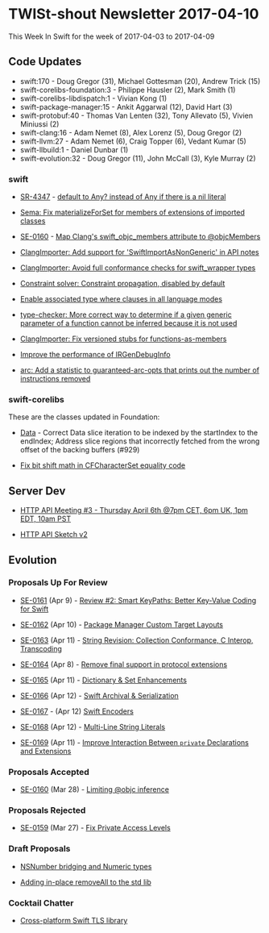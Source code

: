 # TWISt-shout Newsletter 2017-04-10
This Week In Swift for the week of 2017-04-03 to 2017-04-09

## Code Updates

* swift:170 - Doug Gregor (31), Michael Gottesman (20), Andrew Trick (15)
* swift-corelibs-foundation:3 - Philippe Hausler (2), Mark Smith (1)
* swift-corelibs-libdispatch:1 - Vivian Kong (1)
* swift-package-manager:15 - Ankit Aggarwal (12), David Hart (3)
* swift-protobuf:40 - Thomas Van Lenten (32), Tony Allevato (5), Vivien Miniussi (2)
* swift-clang:16 - Adam Nemet (8), Alex Lorenz (5), Doug Gregor (2)
* swift-llvm:27 - Adam Nemet (6), Craig Topper (6), Vedant Kumar (5)
* swift-llbuild:1 - Daniel Dunbar (1)
* swift-evolution:32 - Doug Gregor (11), John McCall (3), Kyle Murray (2)

### swift

* [SR-4347](https://bugs.swift.org/browse/SR-4347) - [default to Any? instead of Any if there is a nil literal](http://github.com/apple/swift/commit/09a56c16fda6af882130c1d7367fc8595e760ecc)

* [Sema: Fix materializeForSet for members of extensions of imported classes](http://github.com/apple/swift/commit/c1c54d1462a1d617e7778758763fa23f50de8abb)

* [SE-0160](https://bugs.swift.org/browse/SE-0160) - [Map Clang's swift_objc_members attribute to @objcMembers](http://github.com/apple/swift/commit/57c607e33990db400e6758cf213c0bd0d3a4b303)

* [ClangImporter: Add support for 'SwiftImportAsNonGeneric' in API notes](://github.com/apple/swift/commit/08b6c5f0c92d44e6c2c2a09c3b7179ee07c34b10)

* [ClangImporter: Avoid full conformance checks for swift_wrapper types](http://github.com/apple/swift/commit/d1f0a245df6c29112f3f864c0b2acf3ce9b2bc70)

* [Constraint solver: Constraint propagation, disabled by default](http://github.com/apple/swift/commit/0cd57bd48189df8bc3b719ba0babb45c4c29b08d)

* [Enable associated type where clauses in all language modes](http://github.com/apple/swift/commit/ab7cd7fbe453ff5b5d994a58d3f51cb5cefc96c1)

* [type-checker: More correct way to determine if a given generic parameter of a function cannot be inferred because it is not used](http://github.com/apple/swift/commit/e52962f13a7644eb2dd762fcdf4db2a728a04c8b)

* [ClangImporter: Fix versioned stubs for functions-as-members](http://github.com/apple/swift/commit/bd1920ba67fbc0bddf4f943d4fd8e25143222bdd)

* [Improve the performance of IRGenDebugInfo](http://github.com/apple/swift/commit/5ea2d13f5e0284b71eb84c2e7eba402caa4ad26a)

* [arc: Add a statistic to guaranteed-arc-opts that prints out the number of instructions removed](http://github.com/apple/swift/commit/a0f903eaf1b1beaaa145884657fce65f50927fdc)

### swift-corelibs

These are the classes updated in Foundation:
* [Data](https://github.com/apple/swift-corelibs-foundation/commits/master/Foundation/Data.swift) - Correct Data slice iteration to be indexed by the startIndex to the endIndex; Address slice regions that incorrectly fetched from the wrong offset of the backing buffers (#929)

* [Fix bit shift math in CFCharacterSet equality code](http://github.com/apple/swift-corelibs-foundation/commit/36e0dee86921c96637608c90a872c5439f3b7ce9)

## Server Dev

* [HTTP API Meeting #3 - Thursday April 6th @7pm CET, 6pm UK, 1pm EDT, 10am PST](https://lists.swift.org/pipermail/swift-server-dev/Week-of-Mon-20170403/000417.html)

* [HTTP API Sketch v2](https://lists.swift.org/pipermail/swift-server-dev/Week-of-Mon-20170403/000422.html)

## Evolution

### Proposals Up For Review

* [SE-0161](https://github.com/apple/swift-evolution/blob/master/proposals/0161-key-paths.md) (Apr 9) - [Review #2: Smart KeyPaths: Better Key-Value Coding for Swift](https://lists.swift.org/pipermail/swift-evolution-announce/2017-April/000343.html)

* [SE-0162](https://github.com/apple/swift-evolution/blob/master/proposals/0162-package-manager-custom-target-layouts.md) (Apr 10) - [Package Manager Custom Target Layouts](https://lists.swift.org/pipermail/swift-evolution-announce/2017-April/000339.html)

* [SE-0163](https://github.com/apple/swift-evolution/blob/master/proposals/0163-string-revision-1.md) (Apr 11) - [String Revision: Collection Conformance, C Interop, Transcoding](https://lists.swift.org/pipermail/swift-evolution-announce/2017-April/000340.html)

* [SE-0164](https://github.com/apple/swift-evolution/blob/master/proposals/0164-remove-final-support-in-protocol-extensions.md) (Apr 8) - [Remove final support in protocol extensions](https://github.com/apple/swift-evolution/blob/master/proposals/0164-remove-final-support-in-protocol-extensions.md)

* [SE-0165](https://github.com/apple/swift-evolution/blob/master/proposals/0165-dict.md) (Apr 11) - [Dictionary & Set Enhancements](https://lists.swift.org/pipermail/swift-evolution-announce/2017-April/000344.html)

* [SE-0166](https://github.com/apple/swift-evolution/blob/master/proposals/0166-swift-archival-serialization.md) (Apr 12) - [Swift Archival & Serialization](https://lists.swift.org/pipermail/swift-evolution-announce/2017-April/000346.html)

* [SE-0167](https://github.com/apple/swift-evolution/blob/master/proposals/0167-swift-encoders.md) - (Apr 12) [Swift Encoders](https://lists.swift.org/pipermail/swift-evolution-announce/2017-April/000345.html)

* [SE-0168](https://github.com/apple/swift-evolution/blob/master/proposals/0168-multi-line-string-literals.md) (Apr 12) - [Multi-Line String Literals](https://lists.swift.org/pipermail/swift-evolution-announce/2017-April/000347.html)

* [SE-0169](https://github.com/apple/swift-evolution/blob/master/proposals/0169-improve-interaction-between-private-declarations-and-extensions.md) (Apr 11) - [Improve Interaction Between `private` Declarations and Extensions](https://lists.swift.org/pipermail/swift-evolution-announce/2017-April/000348.html)

### Proposals Accepted

* [SE-0160](https://github.com/apple/swift-evolution/blob/master/proposals/0160-objc-inference.md) (Mar 28) - [Limiting @objc inference](https://lists.swift.org/pipermail/swift-evolution/Week-of-Mon-20170320/034267.html)

### Proposals Rejected

* [SE-0159](https://github.com/apple/swift-evolution/blob/master/proposals/0159-fix-private-access-levels.md) (Mar 27) - [Fix Private Access Levels](https://lists.swift.org/pipermail/swift-evolution-announce/2017-April/000337.html)
  
### Draft Proposals

* [NSNumber bridging and Numeric types](https://lists.swift.org/pipermail/swift-evolution/Week-of-Mon-20170403/035148.html)

* [Adding in-place removeAll to the std lib](https://lists.swift.org/pipermail/swift-evolution/Week-of-Mon-20170403/035325.html)

### Cocktail Chatter

* [Cross-platform Swift TLS library](https://lists.swift.org/pipermail/swift-evolution/Week-of-Mon-20170403/035139.html)